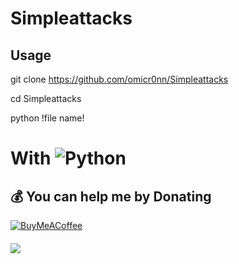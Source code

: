 # Simpleattacks

## Usage

git clone https://github.com/omicr0nn/Simpleattacks

cd Simpleattacks

python !file name!

# With ![Python](https://img.shields.io/badge/python-3670A0?style=for-the-badge&logo=python&logoColor=ffdd54)

  ## 💰 You can help me by Donating
  [![BuyMeACoffee](https://img.shields.io/badge/Buy%20Me%20a%20Coffee-ffdd00?style=for-the-badge&logo=buy-me-a-coffee&logoColor=black)](https://www.buymeacoffee.com/omicr0n) 

####
[![](https://visitcount.itsvg.in/api?id=omicr0nn&icon=3&color=0)](https://visitcount.itsvg.in)
